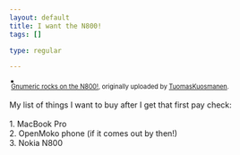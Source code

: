 ```yaml
--- 
layout: default
title: I want the N800!
tags: []

type: regular

---
```

<style type="text/css">
.flickr-photo { border: solid 2px #000000; }
.flickr-yourcomment { }
.flickr-frame { text-align: left; padding: 3px; }
.flickr-caption { font-size: 0.8em; margin-top: 0px; }
</style>

<div class="flickr-frame">
	<a href="http://www.flickr.com/photos/tigert/408969188/" title="photo sharing"><img src="http://farm1.static.flickr.com/183/408969188_2211d18c9e.jpg" class="flickr-photo" alt="" /></a>
<br />
	<span class="flickr-caption"><a href="http://www.flickr.com/photos/tigert/408969188/">Gnumeric rocks on the N800!</a>, originally uploaded by <a href="http://www.flickr.com/people/tigert/">TuomasKuosmanen</a>.</span>
</div>
				
<p class="flickr-yourcomment">
	My list of things I want to buy after I get that first pay check:<br />
<br />
1. MacBook Pro<br />
2. OpenMoko phone (if it comes out by then!)<br />
3. Nokia N800
</p>
